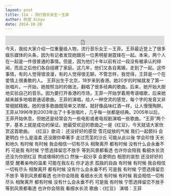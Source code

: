 ```yaml
---
layout: post
title: 114 - 流行音乐女王－王菲
author: 昕煜 Xinyu
date: 2014-10-20
---
```


<iframe src="https://archive.org/embed/slowchinese_201909/Slow_Chinese_114.mp3" width="500" height="30" frameborder="0" webkitallowfullscreen="true" mozallowfullscreen="true" allowfullscreen></iframe>
今天，我给大家介绍一位重量级人物，流行音乐女王－王菲。王菲最近登上了很多娱乐媒体的头条，因为有记者发现她跟另一位男明星谢霆锋在一起。本来，两个人在一起是一件很普通的事情。但是，因为他们十年以前有过一段没有被承认的绯闻，而且之后他们各自组建了家庭。这几年，他们又各自离婚，走到了一起。这件事情，有的人觉得很浪漫，有的人觉得很无聊。不管怎样，我觉得，王菲是一个在爱情上很勇敢的人。
王菲出生于北京，18岁来到香港。她20岁的时候就发了第一张唱片。一开始，她按照当时的做法，翻唱了很多经典的歌曲。后来，她开始大胆地实验自己的音乐。因为要打开香港的市场，王菲一开始学着用粤语唱歌，后来她越来越多地唱普通话歌曲。王菲的演唱，给人一种空灵的感觉，每个字的发音又非常细腻精致。她的很多歌曲既简单又浓郁，就好像品味红酒一样，让人慢慢陶醉。
王菲从1996年到2003年出了十多张唱片，几乎每一张都是经典。2005年以后，王菲开始休息，但她还是经常会为一些电影或者电视剧演唱一些歌曲。“王菲”两个字，基本上就是成功的保证。她最受欢迎的歌曲之一是《红豆》，今天就请大家欣赏这首歌曲。
《红豆》歌词：
还没好好的感受
雪花绽放的气候
我们一起颤抖
会更明白 什么是温柔
还没跟你牵著手
走过荒芜的沙丘
可能从此以後 学会珍惜
天长和地久
有时候 有时候
我会相信一切有尽头
相聚离开 都有时候
没有什么会永垂不朽
可是我 有时候
宁愿选择留恋不放手
等到风景都看透
也许你会陪我 看细水长流
还没为你把红豆
熬成缠绵的伤口
然後一起分享
会更明白 相思的哀愁
还没好好的感受
醒著亲吻的温柔
可能在我左右
你才追求 孤独的自由
有时候 有时候
我会相信一切有尽头
相聚离开 都有时候
没有什么会永垂不朽
可是我 有时候
宁愿选择留恋不放手
等到风景都看透
也许你会陪我 看细水长流
有时候 有时候
我会相信一切有尽头
相聚离开 都有时候
没有什么会永垂不朽
可是我 有时候
宁愿选择留恋不放手
等到风景都看透
也许你会陪我 看细水长流
歌曲：《红豆》
 演唱：王菲
